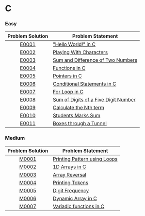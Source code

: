 # C

### Easy

|Problem Solution|Problem Statement|
|:--------------:|-----------------|
|[E0001]|["Hello World!" in C]|
|[E0002]|[Playing With Characters]|
|[E0003]|[Sum and Difference of Two Numbers]|
|[E0004]|[Functions in C]|
|[E0005]|[Pointers in C]|
|[E0006]|[Conditional Statements in C]|
|[E0007]|[For Loop in C]|
|[E0008]|[Sum of Digits of a Five Digit Number]|
|[E0009]|[Calculate the Nth term]|
|[E0010]|[Students Marks Sum]|
|[E0011]|[Boxes through a Tunnel]|

### Medium

|Problem Solution|Problem Statement|
|:--------------:|-----------------|
|[M0001]|[Printing Pattern using Loops]|
|[M0002]|[1D Arrays in C]|
|[M0003]|[Array Reversal]|
|[M0004]|[Printing Tokens]|
|[M0005]|[Digit Frequency]|
|[M0006]|[Dynamic Array in C]|
|[M0007]|[Variadic functions in C]|

[//]: # (Easy)

[E0001]: Easy/E0001.c?ts=4
["Hello World!" in C]: https://www.hackerrank.com/challenges/hello-world-c/problem

[E0002]: Easy/E0002.c?ts=4
[Playing With Characters]: https://www.hackerrank.com/challenges/playing-with-characters/problem

[E0003]: Easy/E0003.c?ts=4
[Sum and Difference of Two Numbers]: https://www.hackerrank.com/challenges/sum-numbers-c/problem

[E0004]: Easy/E0004.c?ts=4
[Functions in C]: https://www.hackerrank.com/challenges/functions-in-c/problem

[E0005]: Easy/E0005.c?ts=4
[Pointers in C]: https://www.hackerrank.com/challenges/pointer-in-c/problem

[E0006]: Easy/E0006.c?ts=4
[Conditional Statements in C]: https://www.hackerrank.com/challenges/conditional-statements-in-c/problem

[E0007]: Easy/E0007.c?ts=4
[For Loop in C]: https://www.hackerrank.com/challenges/for-loop-in-c/problem

[E0008]: Easy/E0008.c?ts=4
[Sum of Digits of a Five Digit Number]: https://www.hackerrank.com/challenges/sum-of-digits-of-a-five-digit-number/problem

[E0009]: Easy/E0009.c?ts=4
[Calculate the Nth term]: https://www.hackerrank.com/challenges/recursion-in-c/problem

[E0010]: Easy/E0010.c?ts=4
[Students Marks Sum]: https://www.hackerrank.com/challenges/students-marks-sum/problem

[E0011]: Easy/E0011.c?ts=4
[Boxes through a Tunnel]: https://www.hackerrank.com/challenges/too-high-boxes/problem

[//]: # (Medium)

[M0001]: Medium/M0001.c?ts=4
[Printing Pattern using Loops]: https://www.hackerrank.com/challenges/printing-pattern-2/problem

[M0002]: Medium/M0002.c?ts=4
[1D Arrays in C]: https://www.hackerrank.com/challenges/1d-arrays-in-c/problem

[M0003]: Medium/M0003.c?ts=4
[Array Reversal]: https://www.hackerrank.com/challenges/reverse-array-c/problem

[M0004]: Medium/M0004.c?ts=4
[Printing Tokens]: https://www.hackerrank.com/challenges/printing-tokens-/problem

[M0005]: Medium/M0005.c?ts=4
[Digit Frequency]: https://www.hackerrank.com/challenges/frequency-of-digits-1/problem

[M0006]: Medium/M0006.c?ts=4
[Dynamic Array in C]: https://www.hackerrank.com/challenges/dynamic-array-in-c/problem

[M0007]: Medium/M0007.c?ts=4
[Variadic functions in C]: https://www.hackerrank.com/challenges/variadic-functions-in-c/problem

[//]: # (Hard)

[//]: # (EOF)